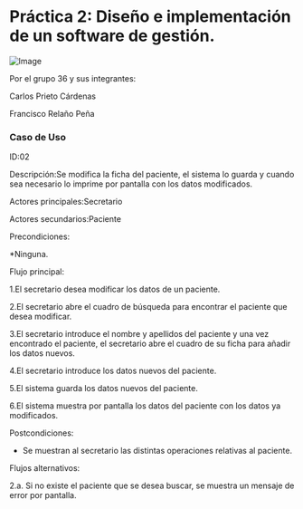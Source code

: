 # Práctica 2: Diseño e implementación de un software de gestión.

![Image](https://www.uco.es/investigacion/proyectos/SEBASENet/images/Logo_UCO.png "icon")

Por el grupo 36 y sus integrantes:

Carlos Prieto Cárdenas

Francisco Relaño Peña

### Caso de Uso

ID:02

Descripción:Se modifica la ficha del paciente, el sistema lo guarda y cuando sea necesario lo imprime por pantalla con los datos modificados.

Actores principales:Secretario

Actores secundarios:Paciente

Precondiciones:

*Ninguna.

Flujo principal:

1.El secretario desea modificar los datos de un paciente.

2.El secretario abre el cuadro de búsqueda para encontrar el paciente que desea modificar.

3.El secretario introduce el nombre y apellidos del paciente y una vez encontrado el paciente, el secretario abre el cuadro de su ficha para añadir los datos nuevos.

4.El secretario introduce los datos nuevos del paciente.

5.El sistema guarda los datos nuevos del paciente.

6.El sistema muestra por pantalla los datos del paciente con los datos ya modificados.

Postcondiciones:

* Se muestran al secretario las distintas operaciones relativas al paciente.

Flujos alternativos:

2.a. Si no existe el paciente que se desea buscar, se muestra un mensaje de error por pantalla.







